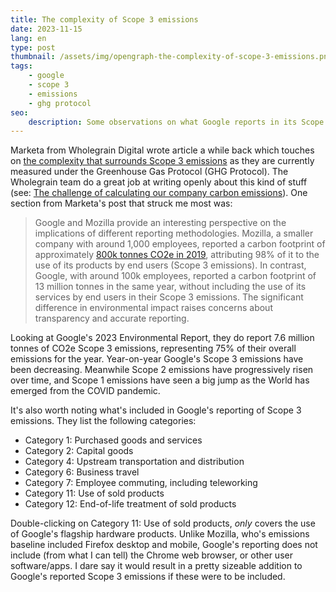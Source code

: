 ```yaml
---
title: The complexity of Scope 3 emissions
date: 2023-11-15
lang: en
type: post
thumbnail: /assets/img/opengraph-the-complexity-of-scope-3-emissions.png
tags:
    - google
    - scope 3
    - emissions
    - ghg protocol
seo:
    description: Some observations on what Google reports in its Scope 3 emissions, and how that compares to Mozilla.
---
```


Marketa from Wholegrain Digital wrote article a while back which touches on [the complexity that surrounds Scope 3 emissions](https://www.wholegraindigital.com/blog/scope_3_emissions/) as they are currently measured under the Greenhouse Gas Protocol (GHG Protocol). The Wholegrain team do a great job at writing openly about this kind of stuff (see: [The challenge of calculating our company carbon emissions](https://www.wholegraindigital.com/blog/calculating-emissions-2023/)). One section from Marketa's post that struck me most was:

> Google and Mozilla provide an interesting perspective on the implications of different reporting methodologies. Mozilla, a smaller company with around 1,000 employees, reported a carbon footprint of approximately [800k tonnes CO2e in 2019](https://blog.mozilla.org/en/mozilla/release-mozillas-greenhouse-gas-emissions-baseline/), attributing 98% of it to the use of its products by end users (Scope 3 emissions). In contrast, Google, with around 100k employees, reported a carbon footprint of 13 million tonnes in the same year, without including the use of its services by end users in their Scope 3 emissions. The significant difference in environmental impact raises concerns about transparency and accurate reporting.

Looking at Google's 2023 Environmental Report, they do report 7.6 million tonnes of CO2e Scope 3 emissions, representing 75% of their overall emissions for the year. Year-on-year Google's Scope 3 emissions have been decreasing. Meanwhile Scope 2 emissions have progressively risen over time, and Scope 1 emissions have seen a big jump as the World has emerged from the COVID pandemic.

It's also worth noting what's included in Google's reporting of Scope 3 emissions. They list the following categories:

-   Category 1: Purchased goods and services
-   Category 2: Capital goods
-   Category 4: Upstream transportation and distribution
-   Category 6: Business travel
-   Category 7: Employee commuting, including
    teleworking
-   Category 11: Use of sold products
-   Category 12: End-of-life treatment of sold products

Double-clicking on Category 11: Use of sold products, _only_ covers the use of Google's flagship hardware products. Unlike Mozilla, who's emissions baseline included Firefox desktop and mobile, Google's reporting does not include (from what I can tell) the Chrome web browser, or other user software/apps. I dare say it would result in a pretty sizeable addition to Google's reported Scope 3 emissions if these were to be included.
